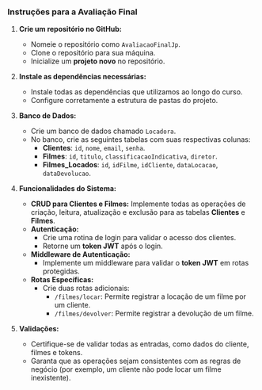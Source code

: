 ### Instruções para a Avaliação Final

1. **Crie um repositório no GitHub:**
   - Nomeie o repositório como `AvaliacaoFinalJp`.
   - Clone o repositório para sua máquina.
   - Inicialize um **projeto novo** no repositório.

2. **Instale as dependências necessárias:**
   - Instale todas as dependências que utilizamos ao longo do curso.
   - Configure corretamente a estrutura de pastas do projeto.

3. **Banco de Dados:**
   - Crie um banco de dados chamado `Locadora`.
   - No banco, crie as seguintes tabelas com suas respectivas colunas:
     - **Clientes**: `id`, `nome`, `email`, `senha`.
     - **Filmes**: `id`, `titulo`, `classificacaoIndicativa`, `diretor`.
     - **Filmes_Locados**: `id`, `idFilme`, `idCliente`, `dataLocacao`, `dataDevolucao`.

4. **Funcionalidades do Sistema:**
   - **CRUD para Clientes e Filmes:** 
     Implemente todas as operações de criação, leitura, atualização e exclusão para as tabelas **Clientes** e **Filmes**.
   - **Autenticação:**
     - Crie uma rotina de login para validar o acesso dos clientes.
     - Retorne um **token JWT** após o login.
   - **Middleware de Autenticação:**
     - Implemente um middleware para validar o **token JWT** em rotas protegidas.
   - **Rotas Específicas:**
     - Crie duas rotas adicionais:
       - `/filmes/locar`: Permite registrar a locação de um filme por um cliente.
       - `/filmes/devolver`: Permite registrar a devolução de um filme.

5. **Validações:**
   - Certifique-se de validar todas as entradas, como dados do cliente, filmes e tokens.
   - Garanta que as operações sejam consistentes com as regras de negócio (por exemplo, um cliente não pode locar um filme inexistente).